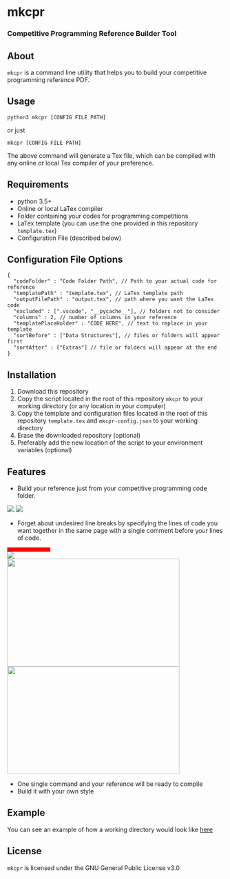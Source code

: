 
# mkcpr

### Competitive Programming Reference Builder Tool

## About

```mkcpr``` is a command line utility that helps you to build your competitive programming reference PDF.

## Usage

```shell
python3 mkcpr [CONFIG FILE PATH]
```
or just

```shell
mkcpr [CONFIG FILE PATH]
```

The above command will generate a Tex file, which can be compiled with any online or local Tex compiler of your preference.

## Requirements

- python 3.5+
- Online or local LaTex compiler
- Folder containing your codes for programming competitions
- LaTex template (you can use the one provided in this repository ```template.tex```)
- Configuration File (described below)


## Configuration File Options

```jsonc
{
  "codeFolder" : "Code Folder Path", // Path to your actual code for reference
  "templatePath" : "template.tex", // LaTex template path
  "outputFilePath" : "output.tex", // path where you want the LaTex code
  "excluded" : [".vscode", "__pycache__"], // folders not to consider
  "columns" : 2, // number of columns in your reference
  "templatePlaceHolder" : "CODE HERE", // text to replace in your template
  "sortBefore" : ["Data Structures"], // files or folders will appear first
  "sortAfter" : ["Extras"] // file or folders will appear at the end
}
```

## Installation

1. Download this repository
2. Copy the script located in the root of this repository ```mkcpr``` to your working directory (or any location in your computer)
3. Copy the template and configuration files located in the root of this repository ```template.tex``` and ```mkcpr-config.json``` to your working directory
3. Erase the downloaded repository (optional)
4. Preferably add the new location of the script to your environment variables (optional)

## Features
- Build your reference just from your competitive programming code folder.
<div>
  <img src="https://codeforces.com/predownloaded/43/53/4353216697913b06f2909ee25b7d7fe586133501.png"/>
  <img src="https://codeforces.com/predownloaded/77/c0/77c0505cccfaaf5d5f1634462c001dee002f7903.png"/>
</div>

- Forget about undesired line breaks by specifying the lines of code you want together in the same page with a single comment before your lines of code.


<div>
  <div style="width: 100px; height: 10px; background: red;"></div>
  <img src="https://codeforces.com/predownloaded/29/ea/29ea463f8ac652c6bb5fa20fc1c7690546479333.png"/>
</div>

<div>
  <img src="https://codeforces.com/predownloaded/a1/4f/a14f0a93f62f3afb7d3519779c18d7e991948ed7.png" width="400" height="250"/>
  <img src="https://codeforces.com/predownloaded/f6/1e/f61ec142697979d7ebb5b3ec715e2856ebc2faaf.png" width="400" height="250"/>
</div>

- One single command and your reference will be ready to compile
- Build it with your own style

## Example

You can see an example of how a working directory would look like [here](https://github.com/searleser97/competitive-programming-reference)

## License

```mkcpr``` is licensed under the GNU General Public License v3.0